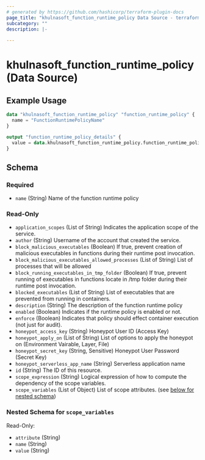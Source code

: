 ```yaml
---
# generated by https://github.com/hashicorp/terraform-plugin-docs
page_title: "khulnasoft_function_runtime_policy Data Source - terraform-provider-khulnasoft"
subcategory: ""
description: |-
  
---
```


# khulnasoft_function_runtime_policy (Data Source)



## Example Usage

```terraform
data "khulnasoft_function_runtime_policy" "function_runtime_policy" {
  name = "FunctionRuntimePolicyName"
}

output "function_runtime_policy_details" {
  value = data.khulnasoft_function_runtime_policy.function_runtime_policy
}
```

<!-- schema generated by tfplugindocs -->
## Schema

### Required

- `name` (String) Name of the function runtime policy

### Read-Only

- `application_scopes` (List of String) Indicates the application scope of the service.
- `author` (String) Username of the account that created the service.
- `block_malicious_executables` (Boolean) If true, prevent creation of malicious executables in functions during their runtime post invocation.
- `block_malicious_executables_allowed_processes` (List of String) List of processes that will be allowed
- `block_running_executables_in_tmp_folder` (Boolean) If true, prevent running of executables in functions locate in /tmp folder during their runtime post invocation.
- `blocked_executables` (List of String) List of executables that are prevented from running in containers.
- `description` (String) The description of the function runtime policy
- `enabled` (Boolean) Indicates if the runtime policy is enabled or not.
- `enforce` (Boolean) Indicates that policy should effect container execution (not just for audit).
- `honeypot_access_key` (String) Honeypot User ID (Access Key)
- `honeypot_apply_on` (List of String) List of options to apply the honeypot on (Environment Vairable, Layer, File)
- `honeypot_secret_key` (String, Sensitive) Honeypot User Password (Secret Key)
- `honeypot_serverless_app_name` (String) Serverless application name
- `id` (String) The ID of this resource.
- `scope_expression` (String) Logical expression of how to compute the dependency of the scope variables.
- `scope_variables` (List of Object) List of scope attributes. (see [below for nested schema](#nestedatt--scope_variables))

<a id="nestedatt--scope_variables"></a>
### Nested Schema for `scope_variables`

Read-Only:

- `attribute` (String)
- `name` (String)
- `value` (String)


